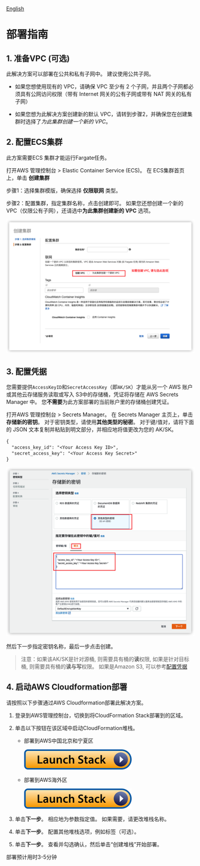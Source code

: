 
[English](./DEPLOYMENT_EN.md)

# 部署指南

## 1. 准备VPC (可选)

此解决方案可以部署在公共和私有子网中。 建议使用公共子网。

- 如果您想使用现有的 VPC，请确保 VPC 至少有 2 个子网，并且两个子网都必须具有公网访问权限（带有 Internet 网关的公有子网或带有 NAT 网关的私有子网）

- 如果您想为此解决方案创建新的默认 VPC，请转到步骤2，并确保您在创建集群时选择了*为此集群创建一个新的 VPC*。


## 2. 配置ECS集群

此方案需要ECS 集群才能运行Fargate任务。

打开AWS 管理控制台 > Elastic Container Service (ECS)。 在 ECS集群首页上，单击 **创建集群**

步骤1：选择集群模版，确保选择 **仅限联网** 类型。

步骤2：配置集群，指定集群名称，点击创建即可。 如果您还想创建一个新的 VPC（仅限公有子网），还请选中**为此集群创建新的 VPC** 选项。

![创建集群](cluster_cn.png)



## 3. 配置凭据

您需要提供`AccessKeyID`和`SecretAccessKey`（即`AK/SK`）才能从另一个 AWS 账户或其他云存储服务读取或写入 S3中的存储桶，凭证将存储在 AWS Secrets Manager 中。 您**不需要**为此方案部署的当前账户里的存储桶创建凭证。

打开AWS 管理控制台 > Secrets Manager。 在 Secrets Manager 主页上，单击 **存储新的密钥**。 对于密钥类型，请使用**其他类型的秘密**。 对于键/值对，请将下面的 JSON 文本复制并粘贴到明文部分，并相应地将值更改为您的 AK/SK。

```
{
  "access_key_id": "<Your Access Key ID>",
  "secret_access_key": "<Your Access Key Secret>"
}
```

![密钥](secret_cn.png)

然后下一步指定密钥名称，最后一步点击创建。


> 注意：如果该AK/SK是针对源桶, 则需要具有桶的**读**权限, 如果是针对目标桶, 则需要具有桶的**读与写**权限。 如果是Amazon S3, 可以参考[配置凭据](./IAM_POLICY.md)


## 4. 启动AWS Cloudformation部署

请按照以下步骤通过AWS Cloudformation部署此解决方案。

1. 登录到AWS管理控制台，切换到将CloudFormation Stack部署到的区域。

1. 单击以下按钮在该区域中启动CloudFormation堆栈。

    - 部署到AWS中国北京和宁夏区

      [![Launch Stack](launch-stack.svg)](https://console.amazonaws.cn/cloudformation/home#/stacks/create/template?stackName=DTHS3Stack&templateURL=https://solutions-reference.s3.amazonaws.com/data-transfer-hub-s3-plugin/latest/DataTransferS3Stack-ec2.template)

    - 部署到AWS海外区

      [![Launch Stack](launch-stack.svg)](https://console.aws.amazon.com/cloudformation/home#/stacks/create/template?stackName=DTHS3Stack&templateURL=https://solutions-reference.s3.amazonaws.com/data-transfer-hub-s3-plugin/latest/DataTransferS3Stack-ec2.template)

    

1. 单击**下一步**。 相应地为参数指定值。 如果需要，请更改堆栈名称。

1. 单击**下一步**。 配置其他堆栈选项，例如标签（可选）。

1. 单击**下一步**。 查看并勾选确认，然后单击“创建堆栈”开始部署。

部署预计用时3-5分钟